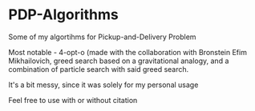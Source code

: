 # PDP-Algorithms
Some of my algortihms for Pickup-and-Delivery Problem

Most notable - 4-opt-o (made with the collaboration with Bronstein Efim Mikhailovich, greed search based on a gravitational analogy, and a combination of particle search with said greed search.

It's a bit messy, since it was solely for my personal usage

Feel free to use with or without citation
